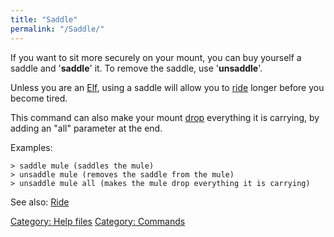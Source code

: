 ```yaml
---
title: "Saddle"
permalink: "/Saddle/"
---
```


If you want to sit more securely on your mount, you can buy yourself a
saddle and '<b>saddle</b>' it. To remove the saddle, use
'<b>unsaddle</b>'.

Unless you are an [Elf](Elf "wikilink"), using a saddle will allow you
to [ride](ride "wikilink") longer before you become tired.

This command can also make your mount [drop](drop "wikilink") everything
it is carrying, by adding an "all" parameter at the end.

Examples:

`> saddle mule (saddles the mule)`
`> unsaddle mule (removes the saddle from the mule)`
`> unsaddle mule all (makes the mule drop everything it is carrying)`

See also: [Ride](Ride "wikilink")

[Category: Help files](Category:_Help_files "wikilink") [Category:
Commands](Category:_Commands "wikilink")